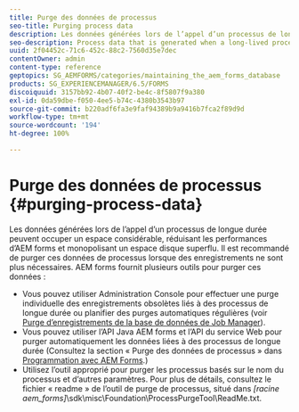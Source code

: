 ```yaml
---
title: Purge des données de processus
seo-title: Purging process data
description: Les données générées lors de l’appel d’un processus de longue durée peuvent occuper un espace considérable, réduisant les performances d’AEM forms et monopolisant un espace disque superflu. Découvrez comment vous pouvez purger des données de processus.
seo-description: Process data that is generated when a long-lived process is invoked can become too large, resulting in lower AEM forms performance and the use of unnecessary disk space. See how you can purge process data.
uuid: 2f04452c-71c6-452c-88c2-7560d35e7dec
contentOwner: admin
content-type: reference
geptopics: SG_AEMFORMS/categories/maintaining_the_aem_forms_database
products: SG_EXPERIENCEMANAGER/6.5/FORMS
discoiquuid: 3157bb92-4b07-40f2-be4c-8f5807f9a380
exl-id: 0da59dbe-f050-4ee5-b74c-4380b3543b97
source-git-commit: b220adf6fa3e9faf94389b9a9416b7fca2f89d9d
workflow-type: tm+mt
source-wordcount: '194'
ht-degree: 100%

---
```


# Purge des données de processus {#purging-process-data}

Les données générées lors de l’appel d’un processus de longue durée peuvent occuper un espace considérable, réduisant les performances d’AEM forms et monopolisant un espace disque superflu. Il est recommandé de purger ces données de processus lorsque des enregistrements ne sont plus nécessaires. AEM forms fournit plusieurs outils pour purger ces données :

* Vous pouvez utiliser Administration Console pour effectuer une purge individuelle des enregistrements obsolètes liés à des processus de longue durée ou planifier des purges automatiques régulières (voir [Purge d’enregistrements de la base de données de Job Manager](/help/forms/using/admin-help/purge-records-job-manager-database.md#purge-records-from-the-job-manager-database)).
* Vous pouvez utiliser l’API Java AEM forms et l’API du service Web pour purger automatiquement les données liées à des processus de longue durée (Consultez la section « Purge des données de processus » dans [Programmation avec AEM Forms](https://www.adobe.com/go/learn_aemforms_programming_63_fr).)
* Utilisez l’outil approprié pour purger les processus basés sur le nom du processus et d’autres paramètres. Pour plus de détails, consultez le fichier « readme » de l’outil de purge de processus, situé dans *[racine aem_forms]*\sdk\misc\Foundation\ProcessPurgeTool\ReadMe.txt.
